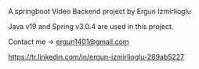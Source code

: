 A springboot Video Backend project by Ergun Izmirlioglu

Java v19 and Spring v3.0.4 are used in this project.

Contact me -> ergun1401@gmail.com

https://tr.linkedin.com/in/ergun-izmirlioglu-289ab5227
